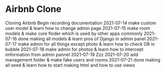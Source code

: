 # Airbnb Clone

Cloning Airbnb
Begin recording documentation
2021-07-14  make custom user model & learn how to change admin page
2021-07-15  make room models & make core floder which is used by other apps commonly
2021-07-16  done making all models & learn pros of Django in admin panel
2021-07-17  make admin for all things except photo & learn how to check DB in bubble
2021-07-18  make admin for photos & learn how to intercept imformation from admin pannel
2021-07-19  Zzz
2021-07-20  add management folder & make fake users and rooms
2021-07-21  done making all seed & learn how to start making html and how to use views